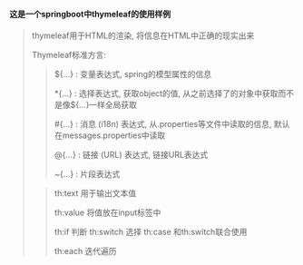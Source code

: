 #### 这是一个springboot中thymeleaf的使用样例
> thymeleaf用于HTML的渲染, 将信息在HTML中正确的现实出来
>
> Thymeleaf标准方言:
>> ${...} :  变量表达式, spring的模型属性的信息
>>
>> *{...} : 选择表达式, 获取object的值, 从之前选择了的对象中获取而不是像${...}一样全局获取
>>
>> \#{...} : 消息 (i18n) 表达式, 从.properties等文件中读取的信息, 默认在messages.properties中读取
>>
>> @{...} : 链接 (URL) 表达式, 链接URL表达式
>>
>> ~{...} : 片段表达式
>
>> th:text 用于输出文本值
>>
>> th:value 将值放在input标签中 
>>
>> th:if 判断
>> th:switch 选择
>> th:case 和th:switch联合使用
>>
>> th:each 迭代遍历  